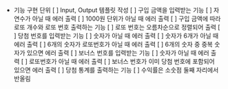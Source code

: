 - 기능 구현 단위
[ ] Input, Output 템플릿 작성
[ ] 구입 금액을 입력받는 기능
  [ ] 자연수가 아닐 때 에러 출력
  [ ] 1000원 단위가 아닐 때 에러 출력
[ ] 구입 금액에 따라 로또 개수와 로또 번호 출력하는 기능
  [ ] 로또 번호는 오름차순으로 정렬되어 출력
[ ] 당첨 번호를 입력받는 기능
  [ ] 숫자가 아닐 때 에러 출력
  [ ] 숫자가 6개가 아닐 때 에러 출력
  [ ] 6개의 숫자가 로또번호가 아닐 때 에러 출력
  [ ] 6개의 숫자 중 중복 숫자가 있으면 에러 출력
[ ] 보너스 번호를 입력받는 기능
  [ ] 숫자가 아닐 때 에러 출력
  [ ] 로또번호가 아닐 때 에러 출력
  [ ] 보너스 번호가 이미 당첨 번호에 포함되어 있으면 에러 출력
[ ] 당첨 통계를 출력하는 기능
  [ ] 수익률은 소숫점 둘째 자리에서 반올림